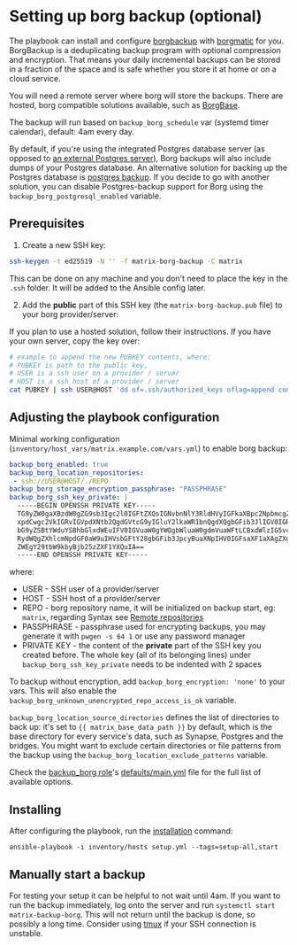 # Setting up borg backup (optional)

The playbook can install and configure [borgbackup](https://www.borgbackup.org/) with [borgmatic](https://torsion.org/borgmatic/) for you.
BorgBackup is a deduplicating backup program with optional compression and encryption.
That means your daily incremental backups can be stored in a fraction of the space and is safe whether you store it at home or on a cloud service.

You will need a remote server where borg will store the backups. There are hosted, borg compatible solutions available, such as [BorgBase](https://www.borgbase.com).

The backup will run based on `backup_borg_schedule` var (systemd timer calendar), default: 4am every day.

By default, if you're using the integrated Postgres database server (as opposed to [an external Postgres server](configuring-playbook-external-postgres.md)), Borg backups will also include dumps of your Postgres database. An alternative solution for backing up the Postgres database is [postgres backup](configuring-playbook-postgres-backup.md). If you decide to go with another solution, you can disable Postgres-backup support for Borg using the `backup_borg_postgresql_enabled` variable.


## Prerequisites

1. Create a new SSH key:

```bash
ssh-keygen -t ed25519 -N '' -f matrix-borg-backup -C matrix
```

This can be done on any machine and you don't need to place the key in the `.ssh` folder. It will be added to the Ansible config later.

2. Add the **public** part of this SSH key (the `matrix-borg-backup.pub` file) to your borg provider/server:

If you plan to use a hosted solution, follow their instructions. If you have your own server, copy the key over:

```bash
# example to append the new PUBKEY contents, where:
# PUBKEY is path to the public key,
# USER is a ssh user on a provider / server
# HOST is a ssh host of a provider / server
cat PUBKEY | ssh USER@HOST 'dd of=.ssh/authorized_keys oflag=append conv=notrunc'
```

## Adjusting the playbook configuration

Minimal working configuration (`inventory/host_vars/matrix.example.com/vars.yml`) to enable borg backup:

```yaml
backup_borg_enabled: true
backup_borg_location_repositories:
 - ssh://USER@HOST/./REPO
backup_borg_storage_encryption_passphrase: "PASSPHRASE"
backup_borg_ssh_key_private: |
  -----BEGIN OPENSSH PRIVATE KEY-----
  TG9yZW0gaXBzdW0gZG9sb3Igc2l0IGFtZXQsIGNvbnNlY3RldHVyIGFkaXBpc2NpbmcgZW
  xpdCwgc2VkIGRvIGVpdXNtb2QgdGVtcG9yIGluY2lkaWR1bnQgdXQgbGFib3JlIGV0IGRv
  bG9yZSBtYWduYSBhbGlxdWEuIFV0IGVuaW0gYWQgbWluaW0gdmVuaWFtLCBxdWlzIG5vc3
  RydWQgZXhlcmNpdGF0aW9uIHVsbGFtY28gbGFib3JpcyBuaXNpIHV0IGFsaXF1aXAgZXgg
  ZWEgY29tbW9kbyBjb25zZXF1YXQuIA==
  -----END OPENSSH PRIVATE KEY-----
```

where:

* USER - SSH user of a provider/server
* HOST - SSH host of a provider/server
* REPO - borg repository name, it will be initialized on backup start, eg: `matrix`, regarding Syntax see [Remote repositories](https://borgbackup.readthedocs.io/en/stable/usage/general.html#repository-urls)
* PASSPHRASE - passphrase used for encrypting backups, you may generate it with `pwgen -s 64 1` or use any password manager
* PRIVATE KEY - the content of the **private** part of the SSH key you created before. The whole key (all of its belonging lines) under `backup_borg_ssh_key_private` needs to be indented with 2 spaces

To backup without encryption, add `backup_borg_encryption: 'none'` to your vars. This will also enable the `backup_borg_unknown_unencrypted_repo_access_is_ok` variable.

`backup_borg_location_source_directories` defines the list of directories to back up: it's set to `{{ matrix_base_data_path }}` by default, which is the base directory for every service's data, such as Synapse, Postgres and the bridges. You might want to exclude certain directories or file patterns from the backup using the `backup_borg_location_exclude_patterns` variable.

Check the [backup_borg role](https://github.com/mother-of-all-self-hosting/ansible-role-backup_borg)'s [defaults/main.yml](https://github.com/mother-of-all-self-hosting/ansible-role-backup_borg/-/blob/main/defaults/main.yml) file for the full list of available options.

## Installing

After configuring the playbook, run the [installation](installing.md) command:

```
ansible-playbook -i inventory/hosts setup.yml --tags=setup-all,start
```

## Manually start a backup

For testing your setup it can be helpful to not wait until 4am. If you want to run the backup immediately, log onto the server
and run `systemctl start matrix-backup-borg`. This will not return until the backup is done, so possibly a long time.
Consider using [tmux](https://en.wikipedia.org/wiki/Tmux) if your SSH connection is unstable.
